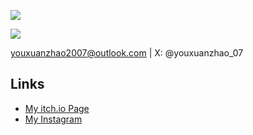 
<a href="#"><img align="top" src="https://github-readme-stats.vercel.app/api/top-langs/?username=youxuanzhao&theme=tokyonight&layout=compact"></img></a>

<a href="#"><img align="top" src="https://github-readme-stats.vercel.app/api?username=youxuanzhao&count_private=true&show_icons=true&theme=tokyonight&layout=compact&include_all_commits=true"></img></a>

youxuanzhao2007@outlook.com | X: @youxuanzhao_07 

## Links

- [My itch.io Page](https://youxuanzhao.itch.io)
- [My Instagram](https://www.instagram.com/yxzhao07/)

<!--
**youxuanzhao/youxuanzhao** is a ✨ _special_ ✨ repository because its `README.md` (this file) appears on your GitHub profile.

Here are some ideas to get you started:

- 🔭 I’m currently working on ...
- 🌱 I’m currently learning ...
- 👯 I’m looking to collaborate on ...
- 🤔 I’m looking for help with ...
- 💬 Ask me about ...
- 📫 How to reach me: ...
- 😄 Pronouns: ...
- ⚡ Fun fact: ...
-->
